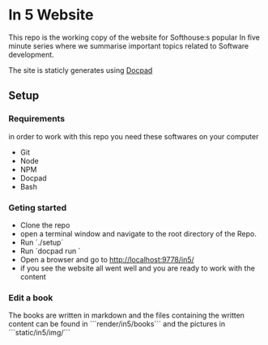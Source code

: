 # In 5 Website

This repo is the working copy of the website for Softhouse:s popular In five minute series where we summarise
important topics related to Software development.

The site is staticly generates using [Docpad](http://docpad.org/) 

## Setup
### Requirements
in order to work with this repo you need these softwares on your computer
* Git
* Node
* NPM
* Docpad
* Bash 

### Geting started
* Clone the repo
* open a terminal window  and navigate to the root directory of the Repo. 
* Run ´./setup´
* Run ´docpad run ´
* Open a browser and go to  [http://localhost:9778/in5/](http://localhost:9778/in5/)
* if you see the website all went well and you are ready to work with the content


### Edit a book

The books are written in markdown and the files containing the written content can be found in
´´´render/in5/books´´´ and the pictures in ´´´static/in5/img/´´´


